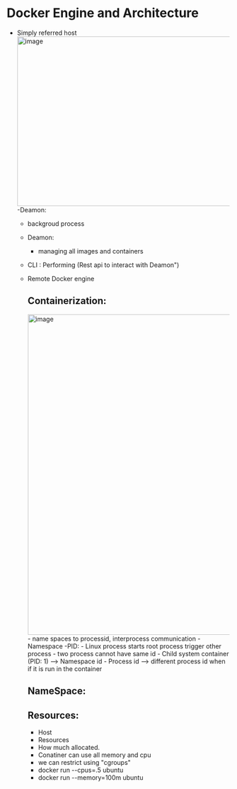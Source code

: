 # Docker Engine and Architecture
- Simply referred host
  <img width="522" height="382" alt="image" src="https://github.com/user-attachments/assets/7c1f3c0d-bc68-41bf-b4da-38c782829709" />
  -Deamon:
   - backgroud process
  - Deamon:
      - managing all images and containers
  - CLI : Performing (Rest api to interact with Deamon")
  - Remote Docker engine
 
    ## Containerization:
    <img width="1327" height="722" alt="image" src="https://github.com/user-attachments/assets/3bff8b8f-e64e-4e7f-9aab-f9b9f1840de6" />
    - name spaces to processid, interprocess communication
    - Namespace -PID:
    - Linux process starts root process trigger other process
    - two process cannot have same id
    - Child system container (PID: 1) --> Namespace id
    - Process id --> different process id when if it is run in the container

    ## NameSpace:

    ## Resources:
      - Host
      - Resources
      - How much allocated.
      - Conatiner can use all memory and cpu
      - we can restrict using "cgroups"
      - docker run --cpus=.5 ubuntu
      - docker run --memory=100m ubuntu
   
    

    
    
    
       
      
     
      

